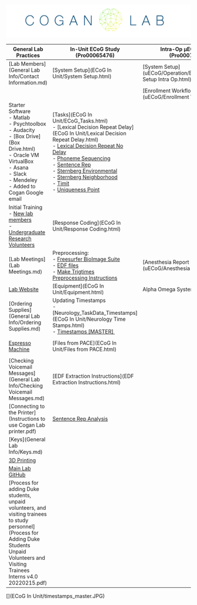 ![](lab_logo.png)

| **General Lab Practices**                                                                                                                                                                                                                      | **In-Unit ECoG Study (Pro00065476)**                                                                                                                                                                                                                                                                                                                                                                                                                                                                                                                                                                                                                                                                       | **Intra-Op µECoG Study (Pro00072892)**                               | **Studying Human Cognition Using EEG (Pro00090492)**                                                                                                                                                                                                                                                                                                                |
|------------------------------------------------------------------------------------------------------------------------------------------------------------------------------------------------------------------------------------------------|------------------------------------------------------------------------------------------------------------------------------------------------------------------------------------------------------------------------------------------------------------------------------------------------------------------------------------------------------------------------------------------------------------------------------------------------------------------------------------------------------------------------------------------------------------------------------------------------------------------------------------------------------------------------------------------------------------|----------------------------------------------------------------------|---------------------------------------------------------------------------------------------------------------------------------------------------------------------------------------------------------------------------------------------------------------------------------------------------------------------------------------------------------------------|
| [Lab Members](General Lab Info/Contact Information.md)                                                                                                                                                                                         | [System Setup](ECoG In Unit/System Setup.html)                                                                                                                                                                                                                                                                                                                                                                                                                                                                                                                                                                                                                                                             | [System Setup](uECoG/Operation/Equipment/System Setup Intra Op.html) | System Setup                                                                                                                                                                                                                                                                                                                                                        |
|                                                                                                                                                                                                                                                |                                                                                                                                                                                                                                                                                                                                                                                                                                                                                                                                                                                                                                                                                                            | [Enrollment Workflow](uECoG/Enrollment Workflow.pdf)                 |                                                                                                                                                                                                                                                                                                                                                                     |
| Starter Software <br/> - Matlab <br/> - Psychtoolbox <br/> - Audacity <br/> - [Box Drive](Box Drive.html) <br/> - Oracle VM VirtualBox <br/> -  Asana <br/> -  Slack <br/> -  Mendeley <br/> -  Added to Cogan Google email                    | [Tasks](ECoG In Unit/ECoG_Tasks.html) <br/> - [Lexical Decision Repeat Delay](ECoG In Unit/Lexical Decision Repeat Delay.html) <br/> - <a href="ECoG In Unit/Lexical Decision Repeat No Delay.html">Lexical Decision Repeat No Delay</a> <br/> - <a href="ECoG In Unit/Phoneme Sequencing.html">Phoneme Sequencing</a> <br/> - <a href="ECoG In Unit/Sentence Rep.html">Sentence Rep</a> <br/> - <a href="ECoG In Unit/ECoG_SternbergEnvironment.html">Sternberg Environmental</a> <br/> - <a href="ECoG In Unit/ECoG_SternbergNeighborhood.html">Sternberg Neighborhood</a> <br/> - <a href="ECoG In Unit/Timit.html">Timit</a> <br/> - <a href="ECoG In Unit/Uniqueness Point.html">Uniqueness Point</a> |                                                                      | Tasks <br/> - <a href="EEG/Environmental Sternberg.html">Sternberg Environmental</a> <br/> - <a href="EEG/Neighborhood Sternberg.html">Sternberg Neighborhood</a> <br/> - <a href="EEG/Two Beeps.html">TwoBeeps</a> <br/> - <a href="EEG/Checkerboard Contrast Combo.html">Checkerboard Contrast Combo</a> <br/> - <a href="EEG/Jaw Movement.html">Jaw Movement</a> |
| Initial Training <br/> - <a href="General Lab Info/New Lab Members.html">New lab members</a> <br/> - <a href="General Lab Info/Undergraduate Research Volunteers/Undergraduate Research Volunteers.html">Undergraduate Research Volunteers</a> | [Response Coding](ECoG In Unit/Response Coding.html)                                                                                                                                                                                                                                                                                                                                                                                                                                                                                                                                                                                                                                                       |                                                                      | [Visit 1: EEG](EEG/EEG Visit 1.html)                                                                                                                                                                                                                                                                                                                                |
| [Lab Meetings](Lab Meetings.md)                                                                                                                                                                                                                | Preprocessing: <br/> - <a href="ECoG In Unit/Freesurfer BioImage Suite.html">Freesurfer BioImage Suite</a> <br/> - <a href="ECoG In Unit/Preprocessing_EDFs.html">EDF files</a> <br/> - <a href="ECoG In Unit/Make Trig Times.html">Make Trigtimes</a> <br/> <a href="ECoG In Unit/Preprocessing Instructions.html" search_id="undefined">Preprocessing Instructions</a>                                                                                                                                                                                                                                                                                                                                   | [Anesthesia Report Log](uECoG/Anesthesia Report Log.html)            | Visit 2: MRI [Safety Screening Form](EEG/90492_MR_Screening_Form.pdf)                                                                                                                                                                                                                                                                                               |
| [Lab Website](https://www.coganlab.org/)                                                                                                                                                                                                       | [Equipment](ECoG In Unit/Equipment.html)                                                                                                                                                                                                                                                                                                                                                                                                                                                                                                                                                                                                                                                                   | Alpha Omega System                                                   | [CapTrak](EEG/CapTrak.html)                                                                                                                                                                                                                                                                                                                                         |
| [Ordering Supplies](General Lab Info/Ordering Supplies.md)                                                                                                                                                                                     | Updating Timestamps <br/> - [Neurology_TaskData_Timestamps](ECoG In Unit/Neurology Time Stamps.html)</a> <br/> - <a href="ECoG In Unit/Timestamps Master.html" search_id="undefined">Timestamps [MASTER]&nbsp;</a> <a href="ECoG In Unit/timestamps_master.JPG" search_id="undefined"></a>                                                                                                                                                                                                                                                                                                                                                                                                                 |                                                                      | [Source Localization](Data Analysis.html)                                                                                                                                                                                                                                                                                                                           |
| [Espresso Machine](http://wysrt.cnwfk.servertrust.com/v/vspfiles/manuals/Vetrano_New_Owners_Manual.pdf)                                                                                                                                        | [Files from PACE](ECoG In Unit/Files from PACE.html)                                                                                                                                                                                                                                                                                                                                                                                                                                                                                                                                                                                                                                                       |                                                                      | [Brain Stimulation Research Center (BSRC) Policies](EEG/BSRC Policies and procedures.pdf)                                                                                                                                                                                                                                                                           |
| [Checking Voicemail Messages](General Lab Info/Checking Voicemail Messages.md)                                                                                                                                                                 | [EDF Extraction Instructions](EDF Extraction Instructions.html)                                                                                                                                                                                                                                                                                                                                                                                                                                                                                                                                                                                                                                            |                                                                      | [Accessing BIAC Data](EEG/MRI_Structural_Images/Accessing BIAC data.html)                                                                                                                                                                                                                                                                                           |
| [Connecting to the Printer](Instructions to use Cogan Lab printer.pdf)                                                                                                                                                                         | [Sentence Rep Analysis](https://github.com/coganlab/SentenceRep_analysis)                                                                                                                                                                                                                                                                                                                                                                                                                                                                                                                                                                                                                                  |                                                                      |                                                                                                                                                                                                                                                                                                                                                                     |
| [Keys](General Lab Info/Keys.md)                                                                                                                                                                                                               |                                                                                                                                                                                                                                                                                                                                                                                                                                                                                                                                                                                                                                                                                                            |                                                                      |                                                                                                                                                                                                                                                                                                                                                                     |
| [3D Printing](/w/file/137104788/3D_Printing_3DprinterOS.pptx)                                                                                                                                                                                  |                                                                                                                                                                                                                                                                                                                                                                                                                                                                                                                                                                                                                                                                                                            |                                                                      |                                                                                                                                                                                                                                                                                                                                                                     |
| [Main Lab GitHub](https://github.com/coganlab/IEEG_Pipelines)                                                                                                                                                                                  |                                                                                                                                                                                                                                                                                                                                                                                                                                                                                                                                                                                                                                                                                                            |                                                                      |                                                                                                                                                                                                                                                                                                                                                                     |
| [Process for adding Duke students, unpaid volunteers, and visiting trainees to study personnel](Process for Adding Duke Students Unpaid Volunteers and Visiting Trainees Interns v4.0 20220215.pdf)                                            |                                                                                                                                                                                                                                                                                                                                                                                                                                                                                                                                                                                                                                                                                                            |                                                                      |                                                                                                                                                                                                                                                                                                                                                                     |


[](ECoG In Unit/timestamps_master.JPG)